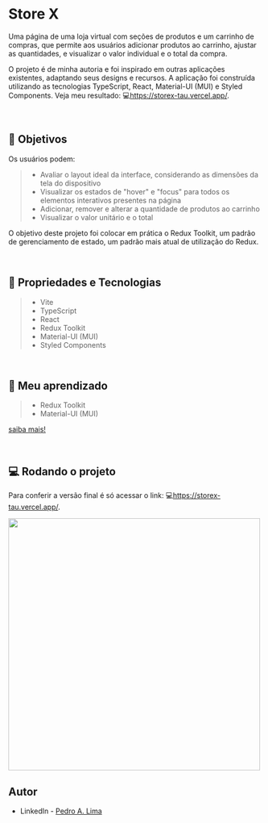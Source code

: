 # Store X

Uma página de uma loja virtual com seções de produtos e um carrinho de compras, que permite aos usuários adicionar produtos ao carrinho, ajustar as quantidades, e visualizar o valor individual e o total da compra.

O projeto é de minha autoria e foi inspirado em outras aplicações existentes, adaptando seus designs e recursos. A aplicação foi construída utilizando as tecnologias TypeScript, React, Material-UI (MUI) e Styled Components. Veja meu resultado: 💻<https://storex-tau.vercel.app/>.

<!-- ![#]() -->

</br>

## 🎯 Objetivos

Os usuários podem:
> - Avaliar o layout ideal da interface, considerando as dimensões da tela do dispositivo
> - Visualizar os estados de "hover" e "focus" para todos os elementos interativos presentes na página
> - Adicionar, remover e alterar a quantidade de produtos ao carrinho
> - Visualizar o valor unitário e o total

O objetivo deste projeto foi colocar em prática o Redux Toolkit, um padrão de gerenciamento de estado, um padrão mais atual de utilização do Redux.

</br>

## 🔧 Propriedades e Tecnologias

> - Vite
> - TypeScript
> - React 
> - Redux Toolkit
> - Material-UI (MUI)
> - Styled Components

</br>

## 🧠 Meu aprendizado

> - Redux Toolkit
> - Material-UI (MUI)

[saiba mais!](https://redux.js.org/)

</br>

## 💻 Rodando o projeto

Para conferir a versão final é só acessar o link: 💻<https://storex-tau.vercel.app/>.

<img src="./public/mobile.gif" height="500">

</br>

## Autor

- LinkedIn - [Pedro A. Lima](https://www.linkedin.com/in/pedroalima6/)
